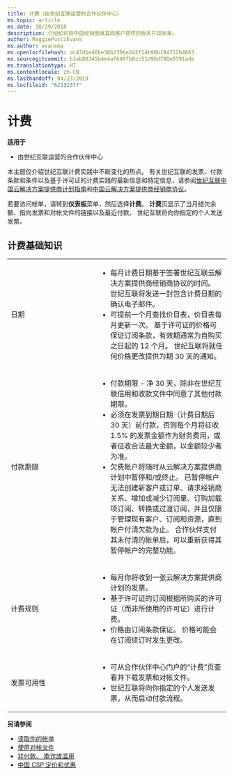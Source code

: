 ```yaml
---
title: 计费（由世纪互联运营的合作伙伴中心）
ms.topic: article
ms.date: 10/29/2018
description: 介绍如何向中国经销商就其向客户提供的服务开具帐单。
author: MaggiePucciEvans
ms.author: evansma
ms.openlocfilehash: dc47dbe46be30b2306e242f14b98b19435264863
ms.sourcegitcommit: b1ab80345b4e4af649fb8cc51d96d798e0791ade
ms.translationtype: HT
ms.contentlocale: zh-CN
ms.lasthandoff: 04/23/2019
ms.locfileid: "62131377"
---
```

# <a name="billing"></a>计费

**适用于**

-   由世纪互联运营的合作伙伴中心

本主题仅介绍世纪互联计费实践中不断变化的热点。 有关世纪互联的发票、付款条款和条件以及基于许可证的计费实践的最新信息和特定信息，请参阅[世纪互联中国云解决方案提供商计划指南](https://www.21vbluecloud.com/office365/SolProv_programguide/)和[中国云解决方案提供商经销商协议](https://www.21vbluecloud.com/office365/ResellerAgr/)。

若要访问帐单，请转到**仪表板**菜单，然后选择**计费**。 **计费**页显示了当月结欠余额、指向发票和对帐文件的链接以及最近付款。 世纪互联将向你指定的个人发送发票。 


## <a name="billing-basics"></a>计费基础知识


<table>
<colgroup>
<col width="40%" />
<col width="60%" />
</colgroup>
<tbody>
<tr class="odd">
<td>日期</td>
<td><ul>
<li>每月计费日期基于签署世纪互联云解决方案提供商经销商协议的时间。 世纪互联将发送一封包含计费日期的确认电子邮件。</li>
<li>可提前一个月查找价目表，价目表每月更新一次。 基于许可证的价格可保证订阅条款，有效期通常为自购买之日起的 12 个月。 世纪互联将就任何价格更改提供为期 30 天的通知。</li>
</ul></td>
</tr>
<tr class="even">
<td>付款期限</td>
<td><ul>
<li>付款期限 - 净 30 天，除非在世纪互联信用和收款文件中同意了其他付款期限。</li>
<li>必须在发票到期日期（计费日期后 30 天）前付款，否则每个月将征收 1.5% 的发票金额作为财务费用，或者征收合法最大金额，以金额较少者为准。</li>
<li>欠费帐户将随时从云解决方案提供商计划中暂停和/或终止。 已暂停帐户无法创建新客户或订单、请求经销商关系、增加或减少订阅量、订购加载项订阅、转换或过渡订阅，并且仅限于管理现有客户、订阅和资源，直到帐户付清欠款为止。 合作伙伴支付其未付清的帐单后，可以重新获得其暂停帐户的完整功能。</li>
</ul></td>
</tr>
<tr class="odd">
<td>计费规则</td>
<td><ul>
<li>每月你将收到一张云解决方案提供商计划的发票。</li>
<li>基于许可证的订阅根据所购买的许可证（而非所使用的许可证）进行计费。</li>
<li>价格由订阅条款保证。 价格可能会在订阅续订时发生更改。</li>
</ul></td>
</tr>
<tr class="even">
<td>发票可用性</td>
<td><ul>
<li>可从合作伙伴中心门户的“计费”页查看并下载发票和对帐文件。</li>
<li>世纪互联将向你指定的个人发送发票，从而启动付款流程。</li>
</ul></td>
</tr>
</tbody>
</table>

**另请参阅** 
-   [读取你的帐单](read-your-bill.md)
-   [使用对帐文件](use-the-reconciliation-files.md)
-   [非付款、 欺诈或滥用](non-payment-fraud-or-misuse.md)
-   [中国 CSP 定价和优惠](see-offers-and-pricing.md)

